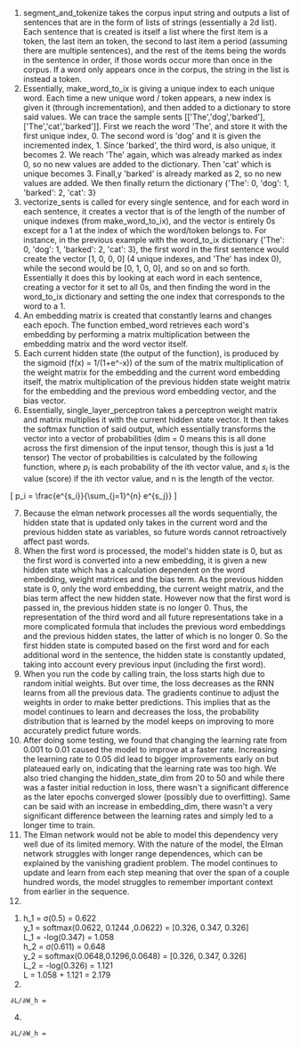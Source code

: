 1. segment_and_tokenize takes the corpus input string and outputs a list of sentences that are in the form of lists of strings (essentially a 2d list). Each sentence that is created is itself a list where the first item is a <START> token, the last item an <END> token, the second to last item a period (assuming there are multiple sentences), and the rest of the items being the words in the sentence in order, if those words occur more than once in the corpus. If a word only appears once in the corpus, the string in the list is instead a <UNKNOWN> token.
2. Essentially, make_word_to_ix is giving a unique index to each unique word. Each time a new unique word / token appears, a new index is given it (through incrementation), and then added to a dictionary to store said values. We can trace the sample sents [['The','dog','barked'],['The','cat','barked']]. First we reach the word 'The', and store it with the first unique index, 0. The second word is 'dog' and it is given the incremented index, 1. Since 'barked', the third word, is also unique, it becomes 2. We reach 'The' again, which was already marked as index 0, so no new values are added to the dictionary. Then 'cat' which is unique becomes 3. Finall,y 'barked' is already marked as 2, so no new values are added. We then finally return the dictionary {'The': 0, 'dog': 1, 'barked': 2, 'cat': 3}
3. vectorize_sents is called for every single sentence, and for each word in each sentence, it creates a vector that is of the length of the number of unique indexes (from make_word_to_ix), and the vector is entirely 0s except for a 1 at the index of which the word/token belongs to. For instance, in the previous example with the word_to_ix dictionary {'The': 0, 'dog': 1, 'barked': 2, 'cat': 3}, the first word in the first sentence would create the vector [1, 0, 0, 0] (4 unique indexes, and 'The' has index 0), while the second would be [0, 1, 0, 0], and so on and so forth. Essentially it does this by looking at each word in each sentence, creating a vector for it set to all 0s, and then finding the word in the word_to_ix dictionary and setting the one index that corresponds to the word to a 1.
4. An embedding matrix is created that constantly learns and changes each epoch. The function embed_word retrieves each word's embedding by performing a matrix multiplication between the embedding matrix and the word vector itself.
5. Each current hidden state (the output of the function), is produced by the sigmoid (f(x) = 1/(1+e^-x)) of the sum of the matrix multiplication of the weight matrix for the embedding and the current word embedding itself, the matrix multiplication of the previous hidden state weight matrix for the embedding and the previous word embedding vector, and the bias vector.  
6. Essentially, single_layer_perceptron takes a perceptron weight matrix and matrix multiplies it with the current hidden state vector. It then takes the softmax function of said output, which essentially transforms the vector into a vector of probabilities (dim = 0 means  this is all done across the first dimension of the input tensor, though this is just a 1d tensor) The vector of probabilities is calculated by the following function, where $p_i$ is each probability of the ith vector value, and $s_i$ is the value (score) if the ith vector value, and n is the length of the vector.

\[
p_i = \frac{e^{s_i}}{\sum_{j=1}^{n} e^{s_j}}
\]

7. Because the elman network processes all the words sequentially, the hidden state that is updated only takes in the current word and the previous hidden state as variables, so future words cannot retroactively affect past words.
8. When the first word is processed, the model's hidden state is 0, but as the first word is converted into a new embedding, it is given a new hidden state which has a calculation dependent on the word embedding, weight matrices and the bias term. As the previous hidden state is 0, only the word embedding, the current weight matrix, and the bias term affect the new hidden state. However now that the first word is passed in, the previous hidden state is no longer 0. Thus, the representation of the third word and all future representations take in a more complicated formula that includes the previous word embeddings and the previous hidden states, the latter of which is no longer 0. So the first hidden state is computed based on the first word and for each additional word in the sentence, the hidden state is constantly updated, taking into account every previous input (including the first word).
9. When you run the code by calling train, the loss starts high due to random initial weights. But over time, the loss decreases as the RNN learns from all the previous data. The gradients continue to adjust the weights in order to make better predictions. This implies that as the model continues to learn and decreases the loss, the probability distribution that is learned by the model keeps on improving to more accurately predict future words.
10. After doing some testing, we found that changing the learning rate from 0.001 to 0.01 caused the model to improve at a faster rate. Increasing the learning rate to 0.05 did lead to bigger improvements early on but plateaued early on, indicating that the learning rate was too high. We also tried changing the hidden_state_dim from 20 to 50 and while there was a faster initial reduction in loss, there wasn't a significant difference as the later epochs converged slower (possibly due to overfitting). Same can be said with an increase in embedding_dim, there wasn't a very significant difference between the learning rates and simply led to a longer time to train.
11. The Elman network would not be able to model this dependency very well due of its limited memory. With the nature of the model, the Elman network struggles with longer range dependences, which can be explained by the vanishing gradient problem. The model continues to update and learn from each step meaning that over the span of a couple hundred words, the model struggles to remember important context from earlier in the sequence.
12. 
  1) 
     h_1 = σ(0.5) = 0.622  
     y_1 = softmax(0.0622, 0.1244 ,0.0622) = [0.326, 0.347, 0.326]  
     L_1 = -log(0.347) = 1.058  
     h_2 = σ(0.611) = 0.648  
     y_2 = softmax(0.0648,0.1296,0.0648) = [0.326, 0.347, 0.326]  
     L_2 = -log(0.326) = 1.121  
     L = 1.058 + 1.121 = 2.179  
  3) 
    ∂L/∂W_h = 
  4)  
    ∂L/∂W_h = 
